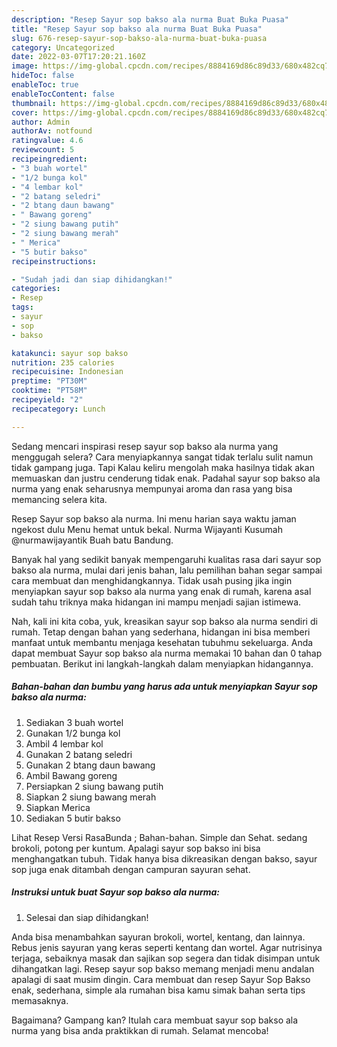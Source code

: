 ```yaml
---
description: "Resep Sayur sop bakso ala nurma Buat Buka Puasa"
title: "Resep Sayur sop bakso ala nurma Buat Buka Puasa"
slug: 676-resep-sayur-sop-bakso-ala-nurma-buat-buka-puasa
category: Uncategorized
date: 2022-03-07T17:20:21.160Z
image: https://img-global.cpcdn.com/recipes/8884169d86c89d33/680x482cq70/sayur-sop-bakso-ala-nurma-foto-resep-utama.jpg
hideToc: false
enableToc: true
enableTocContent: false
thumbnail: https://img-global.cpcdn.com/recipes/8884169d86c89d33/680x482cq70/sayur-sop-bakso-ala-nurma-foto-resep-utama.jpg
cover: https://img-global.cpcdn.com/recipes/8884169d86c89d33/680x482cq70/sayur-sop-bakso-ala-nurma-foto-resep-utama.jpg
author: Admin
authorAv: notfound
ratingvalue: 4.6
reviewcount: 5
recipeingredient:
- "3 buah wortel"
- "1/2 bunga kol"
- "4 lembar kol"
- "2 batang seledri"
- "2 btang daun bawang"
- " Bawang goreng"
- "2 siung bawang putih"
- "2 siung bawang merah"
- " Merica"
- "5 butir bakso"
recipeinstructions:

- "Sudah jadi dan siap dihidangkan!"
categories:
- Resep
tags:
- sayur
- sop
- bakso

katakunci: sayur sop bakso 
nutrition: 235 calories
recipecuisine: Indonesian
preptime: "PT30M"
cooktime: "PT58M"
recipeyield: "2"
recipecategory: Lunch

---
```



Sedang mencari inspirasi resep sayur sop bakso ala nurma yang menggugah selera? Cara menyiapkannya sangat tidak terlalu sulit namun tidak gampang juga. Tapi Kalau keliru mengolah maka hasilnya tidak akan memuaskan dan justru cenderung tidak enak. Padahal sayur sop bakso ala nurma yang enak seharusnya mempunyai aroma dan rasa yang bisa memancing selera kita.


Resep Sayur sop bakso ala nurma. Ini menu harian saya waktu jaman ngekost dulu Menu hemat untuk bekal. Nurma Wijayanti Kusumah @nurmawijayantik Buah batu Bandung.

Banyak hal yang sedikit banyak mempengaruhi kualitas rasa dari sayur sop bakso ala nurma, mulai dari jenis bahan, lalu pemilihan bahan segar sampai cara membuat dan menghidangkannya. Tidak usah pusing jika ingin menyiapkan sayur sop bakso ala nurma yang enak di rumah, karena asal sudah tahu triknya maka hidangan ini mampu menjadi sajian istimewa.


Nah, kali ini kita coba, yuk, kreasikan sayur sop bakso ala nurma sendiri di rumah. Tetap dengan bahan yang sederhana, hidangan ini bisa memberi manfaat untuk membantu menjaga kesehatan tubuhmu sekeluarga. Anda dapat membuat Sayur sop bakso ala nurma memakai 10 bahan dan 0 tahap pembuatan. Berikut ini langkah-langkah dalam menyiapkan hidangannya.

<!--inarticleads1-->

##### Bahan-bahan dan bumbu yang harus ada untuk menyiapkan Sayur sop bakso ala nurma:

1. Sediakan 3 buah wortel
1. Gunakan 1/2 bunga kol
1. Ambil 4 lembar kol
1. Gunakan 2 batang seledri
1. Gunakan 2 btang daun bawang
1. Ambil  Bawang goreng
1. Persiapkan 2 siung bawang putih
1. Siapkan 2 siung bawang merah
1. Siapkan  Merica
1. Sediakan 5 butir bakso


Lihat Resep Versi RasaBunda ; Bahan-bahan. Simple dan Sehat. sedang brokoli, potong per kuntum. Apalagi sayur sop bakso ini bisa menghangatkan tubuh. Tidak hanya bisa dikreasikan dengan bakso, sayur sop juga enak ditambah dengan campuran sayuran sehat. 

<!--inarticleads2-->

##### Instruksi untuk buat Sayur sop bakso ala nurma:


1. Selesai dan siap dihidangkan!

Anda bisa menambahkan sayuran brokoli, wortel, kentang, dan lainnya. Rebus jenis sayuran yang keras seperti kentang dan wortel. Agar nutrisinya terjaga, sebaiknya masak dan sajikan sop segera dan tidak disimpan untuk dihangatkan lagi. Resep sayur sop bakso memang menjadi menu andalan apalagi di saat musim dingin. Cara membuat dan resep Sayur Sop Bakso enak, sederhana, simple ala rumahan bisa kamu simak bahan serta tips memasaknya. 

Bagaimana? Gampang kan? Itulah cara membuat sayur sop bakso ala nurma yang bisa anda praktikkan di rumah. Selamat mencoba!
